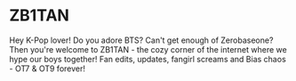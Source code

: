 # ZB1TAN
Hey K-Pop lover! Do you adore BTS? Can't get enough of Zerobaseone? Then you're welcome to ZB1TAN - the cozy corner of the internet where we hype our boys together! Fan edits, updates, fangirl screams and Bias chaos - OT7 & OT9 forever!



